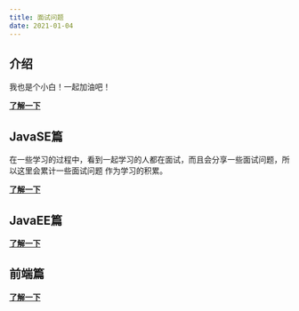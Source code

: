 ```yaml
---
title: 面试问题
date: 2021-01-04
---
```


## 介绍

我也是个小白！一起加油吧！

[**了解一下**](/interview/)

## JavaSE篇

在一些学习的过程中，看到一起学习的人都在面试，而且会分享一些面试问题，所以这里会累计一些面试问题
作为学习的积累。

[**了解一下**](/interview/JavaSE/&和&&的区别.html)

## JavaEE篇

[**了解一下**](/interview/JavaEE/HTTP请求的GET与POST方式的区别.html)

## 前端篇

[**了解一下**](/interview/frontend/前端.html)
